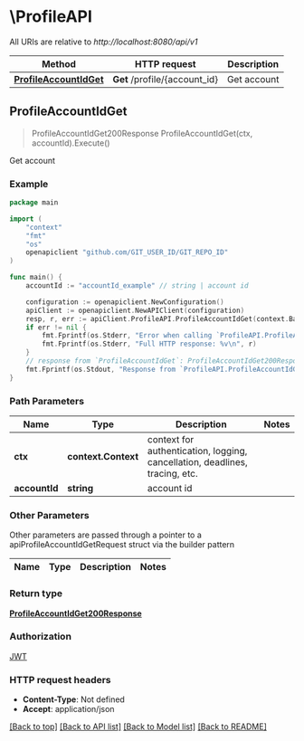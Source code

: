 # \ProfileAPI

All URIs are relative to *http://localhost:8080/api/v1*

Method | HTTP request | Description
------------- | ------------- | -------------
[**ProfileAccountIdGet**](ProfileAPI.md#ProfileAccountIdGet) | **Get** /profile/{account_id} | Get account



## ProfileAccountIdGet

> ProfileAccountIdGet200Response ProfileAccountIdGet(ctx, accountId).Execute()

Get account

### Example

```go
package main

import (
	"context"
	"fmt"
	"os"
	openapiclient "github.com/GIT_USER_ID/GIT_REPO_ID"
)

func main() {
	accountId := "accountId_example" // string | account id

	configuration := openapiclient.NewConfiguration()
	apiClient := openapiclient.NewAPIClient(configuration)
	resp, r, err := apiClient.ProfileAPI.ProfileAccountIdGet(context.Background(), accountId).Execute()
	if err != nil {
		fmt.Fprintf(os.Stderr, "Error when calling `ProfileAPI.ProfileAccountIdGet``: %v\n", err)
		fmt.Fprintf(os.Stderr, "Full HTTP response: %v\n", r)
	}
	// response from `ProfileAccountIdGet`: ProfileAccountIdGet200Response
	fmt.Fprintf(os.Stdout, "Response from `ProfileAPI.ProfileAccountIdGet`: %v\n", resp)
}
```

### Path Parameters


Name | Type | Description  | Notes
------------- | ------------- | ------------- | -------------
**ctx** | **context.Context** | context for authentication, logging, cancellation, deadlines, tracing, etc.
**accountId** | **string** | account id | 

### Other Parameters

Other parameters are passed through a pointer to a apiProfileAccountIdGetRequest struct via the builder pattern


Name | Type | Description  | Notes
------------- | ------------- | ------------- | -------------


### Return type

[**ProfileAccountIdGet200Response**](ProfileAccountIdGet200Response.md)

### Authorization

[JWT](../README.md#JWT)

### HTTP request headers

- **Content-Type**: Not defined
- **Accept**: application/json

[[Back to top]](#) [[Back to API list]](../README.md#documentation-for-api-endpoints)
[[Back to Model list]](../README.md#documentation-for-models)
[[Back to README]](../README.md)

